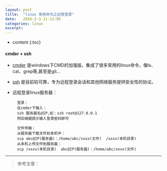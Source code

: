 ```yaml
---
layout: post
title:  "linux 常用命令之远程登录"
date:   2016-2-3 11:12:05
categories: linux
excerpt: 
---
```


* content
{:toc}

#### cmder + ssh

* [cmder](http://cmder.net/) 是windows下CMD的加强版，集成了很多常用的linux命令，像ls、cat、grep等,甚至是git...

* [ssh](http://baike.baidu.com/link?url=ta0aJGDGl6Z5D7u0I5BynxWEddD_Bc-rltimCQfJrdzyFtuYPV_Z0oBqII-WoaEhGgsPTBfxZmiQ3Q-hgwQ3MIIvGJOwaT4909Ps0LqyptK) 是目前较可靠，专为远程登录会话和其他网络服务提供安全性的协议。

* 远程登录linux服务器：
        
        登录：
        在cmder下输入：
        ssh 服务器名@IP,如：ssh root@127.0.0.1
        然后根据提示输入登录密码即可
        
        文件传输：
        从服务器下载文件到本机中：
        scp abc@IP(服务器)：/home/abc/xxxx(文件)  /xxxx(本机目录)
        从本机上传文件到服务器：
        scp /xxxx(本机目录)  abc@IP(服务器)：/home/abc/xxxx(文件) 
        
---

> 参考文章：